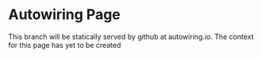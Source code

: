 Autowiring Page
===============

This branch will be statically served by github at autowiring.io. The context for this page has yet to be created
